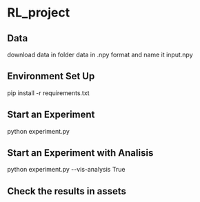# RL_project

## Data
download data in folder data in .npy format and name it input.npy

## Environment Set Up
pip install -r requirements.txt

## Start an Experiment
python experiment.py

## Start an Experiment with Analisis
python experiment.py --vis-analysis True

## Check the results in assets
